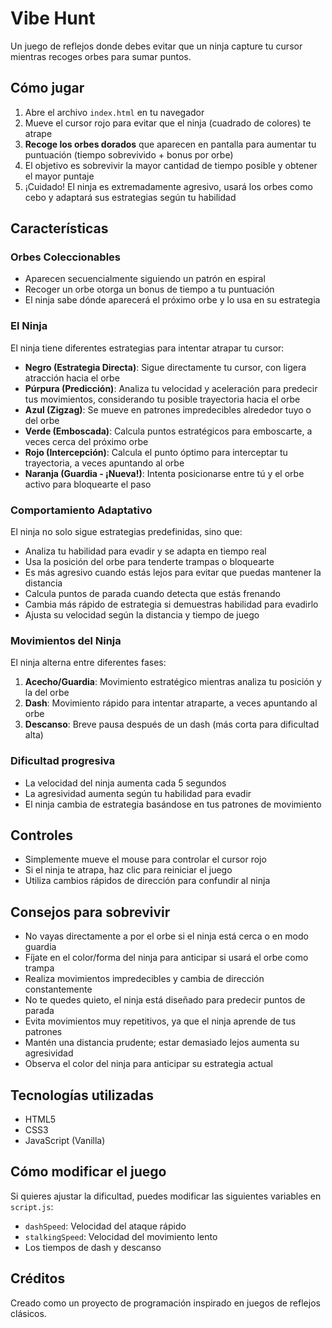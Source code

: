 # Vibe Hunt

Un juego de reflejos donde debes evitar que un ninja capture tu cursor mientras recoges orbes para sumar puntos.

## Cómo jugar

1. Abre el archivo `index.html` en tu navegador
2. Mueve el cursor rojo para evitar que el ninja (cuadrado de colores) te atrape
3. **Recoge los orbes dorados** que aparecen en pantalla para aumentar tu puntuación (tiempo sobrevivido + bonus por orbe)
4. El objetivo es sobrevivir la mayor cantidad de tiempo posible y obtener el mayor puntaje
5. ¡Cuidado! El ninja es extremadamente agresivo, usará los orbes como cebo y adaptará sus estrategias según tu habilidad

## Características

### Orbes Coleccionables

- Aparecen secuencialmente siguiendo un patrón en espiral
- Recoger un orbe otorga un bonus de tiempo a tu puntuación
- El ninja sabe dónde aparecerá el próximo orbe y lo usa en su estrategia

### El Ninja

El ninja tiene diferentes estrategias para intentar atrapar tu cursor:

- **Negro (Estrategia Directa)**: Sigue directamente tu cursor, con ligera atracción hacia el orbe
- **Púrpura (Predicción)**: Analiza tu velocidad y aceleración para predecir tus movimientos, considerando tu posible trayectoria hacia el orbe
- **Azul (Zigzag)**: Se mueve en patrones impredecibles alrededor tuyo o del orbe
- **Verde (Emboscada)**: Calcula puntos estratégicos para emboscarte, a veces cerca del próximo orbe
- **Rojo (Intercepción)**: Calcula el punto óptimo para interceptar tu trayectoria, a veces apuntando al orbe
- **Naranja (Guardia - ¡Nueva!)**: Intenta posicionarse entre tú y el orbe activo para bloquearte el paso

### Comportamiento Adaptativo

El ninja no solo sigue estrategias predefinidas, sino que:

- Analiza tu habilidad para evadir y se adapta en tiempo real
- Usa la posición del orbe para tenderte trampas o bloquearte
- Es más agresivo cuando estás lejos para evitar que puedas mantener la distancia
- Calcula puntos de parada cuando detecta que estás frenando
- Cambia más rápido de estrategia si demuestras habilidad para evadirlo
- Ajusta su velocidad según la distancia y tiempo de juego

### Movimientos del Ninja

El ninja alterna entre diferentes fases:

1. **Acecho/Guardia**: Movimiento estratégico mientras analiza tu posición y la del orbe
2. **Dash**: Movimiento rápido para intentar atraparte, a veces apuntando al orbe
3. **Descanso**: Breve pausa después de un dash (más corta para dificultad alta)

### Dificultad progresiva

- La velocidad del ninja aumenta cada 5 segundos
- La agresividad aumenta según tu habilidad para evadir
- El ninja cambia de estrategia basándose en tus patrones de movimiento

## Controles

- Simplemente mueve el mouse para controlar el cursor rojo
- Si el ninja te atrapa, haz clic para reiniciar el juego
- Utiliza cambios rápidos de dirección para confundir al ninja

## Consejos para sobrevivir

- No vayas directamente a por el orbe si el ninja está cerca o en modo guardia
- Fíjate en el color/forma del ninja para anticipar si usará el orbe como trampa
- Realiza movimientos impredecibles y cambia de dirección constantemente
- No te quedes quieto, el ninja está diseñado para predecir puntos de parada
- Evita movimientos muy repetitivos, ya que el ninja aprende de tus patrones
- Mantén una distancia prudente; estar demasiado lejos aumenta su agresividad
- Observa el color del ninja para anticipar su estrategia actual

## Tecnologías utilizadas

- HTML5
- CSS3
- JavaScript (Vanilla)

## Cómo modificar el juego

Si quieres ajustar la dificultad, puedes modificar las siguientes variables en `script.js`:

- `dashSpeed`: Velocidad del ataque rápido
- `stalkingSpeed`: Velocidad del movimiento lento
- Los tiempos de dash y descanso

## Créditos

Creado como un proyecto de programación inspirado en juegos de reflejos clásicos.

